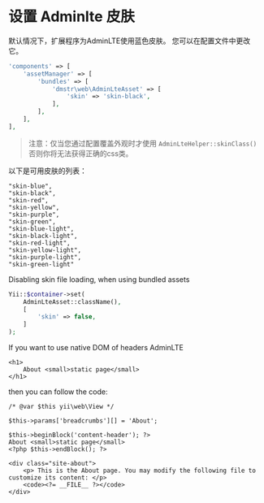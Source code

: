 # 设置 Adminlte 皮肤

默认情况下，扩展程序为AdminLTE使用蓝色皮肤。 您可以在配置文件中更改它。

```php
'components' => [
    'assetManager' => [
        'bundles' => [
            'dmstr\web\AdminLteAsset' => [
                'skin' => 'skin-black',
            ],
        ],
    ],
],
```

> 注意：仅当您通过配置覆盖外观时才使用 `AdminLteHelper::skinClass()` 否则你将无法获得正确的css类。

以下是可用皮肤的列表：

```
"skin-blue",
"skin-black",
"skin-red",
"skin-yellow",
"skin-purple",
"skin-green",
"skin-blue-light",
"skin-black-light",
"skin-red-light",
"skin-yellow-light",
"skin-purple-light",
"skin-green-light"
```

Disabling skin file loading, when using bundled assets

```php
Yii::$container->set(
    AdminLteAsset::className(),
    [
        'skin' => false,
    ]
);
```

If you want to use native DOM of headers AdminLTE

```
<h1>
    About <small>static page</small>
</h1>
```

then you can follow the code:

```
/* @var $this yii\web\View */

$this->params['breadcrumbs'][] = 'About';

$this->beginBlock('content-header'); ?>
About <small>static page</small>
<?php $this->endBlock(); ?>

<div class="site-about">
    <p> This is the About page. You may modify the following file to customize its content: </p>
    <code><?= __FILE__ ?></code>
</div>
```